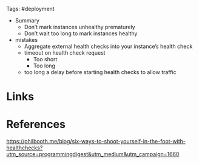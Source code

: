 Tags: #deployment

- Summary
	- Don’t mark instances unhealthy prematurely
	- Don’t wait too long to mark instances healthy
- mistakes
	- Aggregate external health checks into your instance’s health check
	- timeout on health check request
		- Too short
		-  Too long
	- too long a delay before starting health checks to allow traffic

# Links

# References
https://philbooth.me/blog/six-ways-to-shoot-yourself-in-the-foot-with-healthchecks?utm_source=programmingdigest&utm_medium&utm_campaign=1660